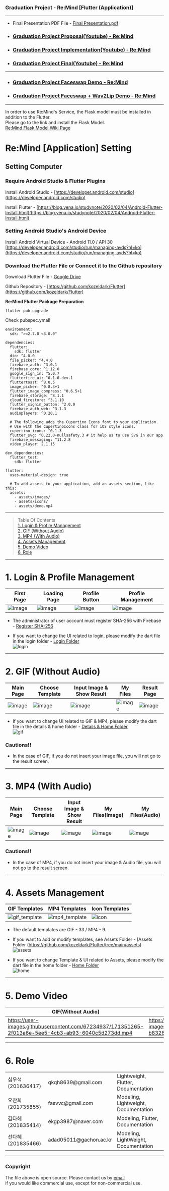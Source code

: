 ### Graduation Project - Re:Mind [Flutter (Application)]
***

* Final Presentation PDF File - [Final Presentation.pdf](https://github.com/dntjr41/Graduation_project/files/8812206/default.pdf)
* ### [Graduation Project Proposal(Youtube) - Re:Mind](https://youtu.be/V59beXzW11Y)
* ### [Graduation Project Implementation(Youtube) - Re:Mind](https://youtu.be/JECVPx8Vpys)
* ### [Graduation Project Final(Youtube) - Re:Mind](https://youtu.be/FncUGX2JdjE)

***
* ### [Graduation Project Faceswap Demo - Re:Mind](https://user-images.githubusercontent.com/67234937/171354185-e338a558-b35a-47f2-a857-1a2178b18097.mp4)

* ### [Graduation Project Faceswap + Wav2Lip Demo - Re:Mind](https://user-images.githubusercontent.com/67234937/171354197-1d87a611-b7cb-4564-b3c8-f05d83a45803.mp4)

***
In order to use Re:Mind's Service, the Flask model must be installed in addition to the Flutter. <br>
Please go to the link and install the Flask Model. <br>
[Re:Mind Flask Model Wiki Page](https://github.com/dntjr41/Graduation_project/wiki)

# Re:Mind [Application] Setting

## Setting Computer

### Require Android Studio & Flutter Plugins

Install Android Studio - 
[https://developer.android.com/studio](https://developer.android.com/studio)

Install Flutter - 
[https://blog.yena.io/studynote/2020/02/04/Android-Flutter-Install.html](https://blog.yena.io/studynote/2020/02/04/Android-Flutter-Install.html)

### Setting Android Studio's Android Device

Install Android Virtual Device - Android 11.0 / API 30 <br>
[https://developer.android.com/studio/run/managing-avds?hl=ko](https://developer.android.com/studio/run/managing-avds?hl=ko)
<br>

### Download the Flutter File or Connect it to the Github repository
Download Flutter File - [Google Drive](https://drive.google.com/file/d/1Dj7MCE-Nvn-5uekgMbEt7PTasAuiyvjv/view?usp=sharing)

Github Repository - [https://github.com/kozeldark/Flutter](https://github.com/kozeldark/Flutter)


**Re:Mind Flutter Package Preparation**
```
flutter pub upgrade
```

Check pubspec.ymal!
```
environment:
  sdk: ">=2.7.0 <3.0.0"

dependencies:
  flutter:
    sdk: flutter
  dio: ^4.0.0
  file_picker: ^4.4.0
  firebase_auth: ^3.0.1
  firebase_core: ^1.12.0
  google_sign_in: ^5.0.7
  flutterfire_ui: ^0.1.0-dev.1
  fluttertoast: ^8.0.5
  image_picker: ^0.8.3+1
  flutter_image_compress: ^0.6.5+1
  firebase_storage: ^8.1.1
  cloud_firestore: ^3.1.10
  flutter_signin_button: ^2.0.0
  firebase_auth_web: ^3.1.3
  audioplayers: ^0.20.1

  # The following adds the Cupertino Icons font to your application.
  # Use with the CupertinoIcons class for iOS style icons.
  cupertino_icons: ^0.1.3
  flutter_svg: ^0.22.0-nullsafety.3 # it help us to use SVG in our app
  firebase_messaging: ^11.2.8
  video_player: 2.1.15

dev_dependencies:
  flutter_test:
    sdk: flutter

flutter:
  uses-material-design: true

  # To add assets to your application, add an assets section, like this:
  assets:
    - assets/images/
    - assets/icons/
    - assets/demo.mp4
```

***
> Table Of Contents <br>
> [1. Login & Profile Management](#1-login) <br>
> [2. GIF (Without Audio)](#2-gif) <br>
> [3. MP4 (With Audio)](#3-mp4) <br>
> [4. Assets Management](#4-assets) <br>
> [5. Demo Video](#5-demo) <br>
> [6. Role](#5-role) <br>

***
# 1. Login & Profile Management
| First Page | Loading Page | Profile Button | Profile Management |
| ---------- | ------------ | -------------- | ------------------ |
| ![image](https://user-images.githubusercontent.com/67234937/171089359-811f9891-7de9-487a-b48f-0541e759633b.png) | ![image](https://user-images.githubusercontent.com/67234937/171089374-8ba583f9-4fb0-4e9b-9c54-ee375567da90.png) | ![image](https://user-images.githubusercontent.com/67234937/171089573-6adf32b1-78ba-4209-b38c-5b4e07bb1239.png) | ![image](https://user-images.githubusercontent.com/67234937/171089588-4531a4ef-24ba-4ff9-bec6-2696129117c6.png) |

* The administrator of user account must register SHA-256 with Firebase - [Register SHA-256](https://geojun.tistory.com/61)

* If you want to change the UI related to login, please modify the dart file in the login folder - [Login Folder](https://github.com/kozeldark/Flutter/tree/main/lib/screens/login) <br> ![login](https://user-images.githubusercontent.com/67234937/171090333-0da723f8-bef5-45da-bf37-ff99bd058361.png)

***
# 2. GIF (Without Audio)
| Main Page | Choose Template | Input Image & Show Result | My Files | Result Page |
| --------- | --------------- | ------------------------- | -------- | ----------- |
| ![image](https://user-images.githubusercontent.com/67234937/171090793-9c5c750a-add7-4694-865a-4fa6f4c00cd8.png) | ![image](https://user-images.githubusercontent.com/67234937/171090783-5169eb6c-89e1-4e76-b4f8-d966bd9f9ca7.png) | ![image](https://user-images.githubusercontent.com/67234937/171090805-3ff6e299-15c4-41a2-a28d-926b475a4d6c.png) | ![image](https://user-images.githubusercontent.com/67234937/171090813-c76919d8-f4a0-4964-8533-5be67e2a2a87.png) | ![image](https://user-images.githubusercontent.com/67234937/171090826-3a12e5a8-76bd-403a-9b2b-1f98325b939f.png) |

* If you want to change UI related to GIF & MP4, please modify the dart file in the details & home folder - [Details & Home Folder](https://github.com/kozeldark/Flutter/tree/main/lib/screens) <br> ![gif](https://user-images.githubusercontent.com/67234937/171091407-a228222e-ee16-4cd4-a72c-7050c4cb6ace.png)

### Cautions!!
* In the case of GIF, if you do not insert your image file, you will not go to the result screen.

***
# 3. MP4 (With Audio)
| Main Page | Choose Template | Input Image & Show Result | My Files(Image) | My Files(Audio) |
| --------- | --------------- | ------------------------- | --------------- | --------------- |
| ![image](https://user-images.githubusercontent.com/67234937/171090975-74b8724f-597c-448c-9501-8313b35895c5.png) | ![image](https://user-images.githubusercontent.com/67234937/171093200-6b912b9f-151d-4d38-8f54-63946742b613.png) | ![image](https://user-images.githubusercontent.com/67234937/171091020-3015e4d6-0570-463f-8cc9-270234ed470d.png) | ![image](https://user-images.githubusercontent.com/67234937/171091033-cfbfd737-be48-4746-acf7-cf589a122db3.png) | ![image](https://user-images.githubusercontent.com/67234937/171091052-b6500513-5189-46c0-b70f-8f54f8752d93.png) | 

### Cautions!!
* In the case of MP4, if you do not insert your image & Audio file, you will not go to the result screen.

***
# 4. Assets Management
| GIF Templates | MP4 Templates | Icon Templates |
| ------------- | ------------- | -------------- |
| ![gif_template](https://user-images.githubusercontent.com/67234937/171092085-5db6c1ff-74d8-4775-901c-609dcdf8488f.png) | ![mp4_template](https://user-images.githubusercontent.com/67234937/171092094-bcb38839-e21f-4b54-ad67-cc40bd37bf04.png) | ![icon](https://user-images.githubusercontent.com/67234937/171092406-bd6760ca-457d-4b6d-8111-f761ee143e92.png) |

* The default templates are GIF - 33 / MP4 - 9.

* If you want to add or modify templates, see Assets Folder - [Assets Folder (https://github.com/kozeldark/Flutter/tree/main/assets) <br> ![assets](https://user-images.githubusercontent.com/67234937/171092653-f0394bb9-81a6-4b4b-8fa0-3a7ac8f662a7.png)

* If you want to change Template & UI related to Assets, please modify the dart file in the home folder - [Home Folder](https://github.com/kozeldark/Flutter/tree/main/lib/screens/home/components) <br> ![home](https://user-images.githubusercontent.com/67234937/171093911-ac6c4062-c219-4c14-bce1-773f98d93a23.png)

***
# 5. Demo Video
| GIF(Without Audio) | MP4(With Audio) |
| ------------------ | --------------- |
| https://user-images.githubusercontent.com/67234937/171351265-2f013a6e-5ee5-4cb3-ab93-6040c5d273dd.mp4 | https://user-images.githubusercontent.com/67234937/171351294-b8326a2a-9cfa-44c6-96f9-e11db400b593.mp4 |

***
# 6. Role

<table>
<tr> <td>심우석(201636417)</td> <td>qkqh8639@gmail.com</td> <td>Lightweight, Flutter, Documentation</td> </tr>
<tr> <td>오찬희(201735855)</td> <td>fasvvc@gmail.com</td> <td>Modeling, Lightweight, Documentation</td> </tr>
<tr> <td>김다혜(201835414)</td> <td>ekgp3987@naver.com</td> <td>Modeling, Flutter, Documentation</td> </tr>
<tr> <td>선다혜(201835466)</td> <td>adad05011@gachon.ac.kr</td> <td>Modeling, LightWeight, Documentation</td> </tr>
</table>

***
### Copyright
The file above is open source. Please contact us by [email](qkqh8639@gmail.com) <br>
if you would like commercial use, except for non-commercial use.
